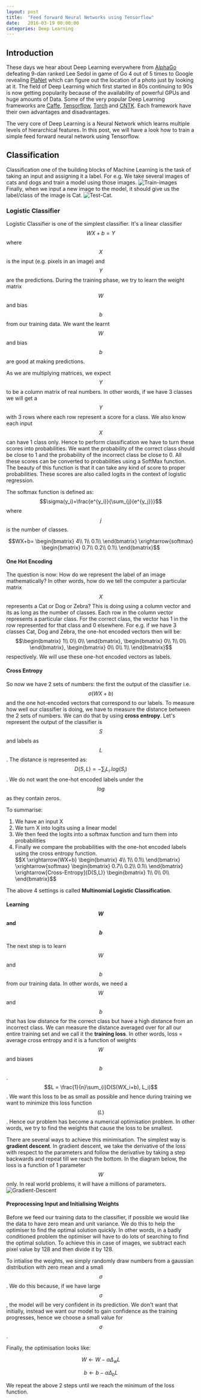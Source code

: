 ```yaml
---
layout: post
title:  "Feed forward Neural Networks using Tensorflow"
date:   2016-03-19 00:00:00
categories: Deep Learning
---
```


## Introduction
These days we hear about Deep Learning everywhere from <a href="https://hbr.org/2016/03/alphago-and-the-limits-of-machine-intuition">AlphaGo </a>defeating 9-dan ranked Lee Sedol in game of Go 4 out of 5 times to Google revealing <a href="http://www.theverge.com/2016/2/25/11112594/google-new-deep-learning-image-location-planet">PlaNet</a> which can figure out the location of a photo just by looking at it. 
The field of Deep Learning which first started in 80s continuing to 90s is now getting popularity because of the availability of powerful GPUs and huge amounts of Data. Some of the very popular Deep Learning frameworks are <a href="http://caffe.berkeleyvision.org/">Caffe</a>, <a href="https://www.tensorflow.org/">Tensorflow</a>, <a href="http://torch.ch/">Torch</a> and <a href="http://www.cntk.ai/">CNTK</a>. Each framework have their own advantages and disadvantages.

The very core of Deep Learning is a Neural Network which learns multiple levels of hierarchical features. In this post, we will have a look how to train a simple feed forward neural network using Tensorflow.


## Classification
Classification one of the building blocks of Machine Learning is the task of taking an input and assigning it a label. For e.g. We take several images of cats and dogs and train a model using those images. ![Train-images]({{site.url}}/assets/Train-images.png) Finally, when we input a new image to the model, it should give us the label/class of the image is Cat. ![Test-Cat]({{site.url}}/assets/Test-cat.jpg).

### Logistic Classifier
Logistic Classifier is one of the simplest classifier. It's a linear classifier $$WX + b = Y$$ where $$X$$ is the input (e.g. pixels in an image) and $$Y$$ are the predictions. During the training phase, we try to learn the weight matrix $$W$$ and bias $$b$$ from our training data. We want the learnt $$W$$ and bias $$b$$ are good at making predictions.

As we are multiplying matrices, we expect $$Y$$ to be a column matrix of real numbers. In other words, if we have 3 classes we will get a $$Y$$ with 3 rows where each row represent a score for a class. We also know each input $$X$$ can have 1 class only. Hence to perform classification we have to turn these scores into probabilities. We want the probability of the correct class should be close to 1 and the probability of the incorrect class be close to 0. All these scores can be converted to probabilities using a SoftMax function. 
The beauty of this function is that it can take any kind of score to proper probabilities. These scores are also called logits in the context of logistic regression.

The softmax function is defined as:
$$\sigma(y_i)=\frac{e^{y_i}}{\sum_{j}{e^{y_j}}}$$ where $$j$$ is the number of classes.


$$WX+b= \begin{bmatrix} 4\\ 1\\ 0.1\\ \end{bmatrix} \xrightarrow{softmax} \begin{bmatrix} 0.7\\ 0.2\\ 0.1\\ \end{bmatrix}$$

#### One Hot Encoding
The question is now: How do we represent the label of an image mathematically? In other words, how do we tell the computer a particular matrix $$X$$ represents a Cat or Dog or Zebra? This is doing using a column vector and its as long as the number of classes. Each row in the column vector represents a particular class. For the correct class, the vector has 1 in the row represented for that class and 0 elsewhere. For e.g. if we have 3 classes Cat, Dog and Zebra, the one-hot encoded vectors then will be:
 $$\begin{bmatrix} 1\\ 0\\ 0\\ \end{bmatrix}, \begin{bmatrix} 0\\ 1\\ 0\\ \end{bmatrix}, \begin{bmatrix} 0\\ 0\\ 1\\ \end{bmatrix}$$ respectively.
We will use these one-hot encoded vectors as labels.

#### Cross Entropy
So now we have 2 sets of numbers: the first the output of the classifier i.e. $$\sigma(WX+b)$$ and the one hot-encoded vectors that correspond to our labels. To measure how well our classifier is doing, we have to measure the distance between the 2 sets of numbers. We can do that by using **cross entropy**. Let's represent the output of the classifier is $$S$$ and labels as $$L$$. 
The distance is represented as:
$$D(S,L) = -\sum_{i}L_i.log(S_i)$$. We do not want the one-hot encoded labels under the $$log$$ as they contain zeros.


To summarise:
<ol>
<li> We have an input X </li>
<li> We turn X into logits using a linear model</li>
<li> We then feed the logits into a softmax function and turn them into probabilities</li>
<li> Finally we compare the probabilities with the one-hot encoded labels using the cross entropy function.</li>
$$X \xrightarrow{WX+b} \begin{bmatrix} 4\\ 1\\ 0.1\\ \end{bmatrix} \xrightarrow{softmax} \begin{bmatrix} 0.7\\ 0.2\\ 0.1\\ \end{bmatrix} \xrightarrow[Cross-Entropy]{D(S,L)} \begin{bmatrix} 1\\ 0\\ 0\\ \end{bmatrix}$$
</ol>

The above 4 settings is called **Multinomial Logistic Classification**.

#### Learning $$W$$ and $$b$$
The next step is to learn $$W$$ and $$b$$ from our training data. In other words, we need a $$W$$ and $$b$$ that has low distance for the correct class but have a high distance from an incorrect class. We can measure the distance averaged over for all our entire training set and we call it the **training loss**. In other words, loss = average cross entropy and it is a function of weights $$W$$ and biases $$b$$.
$$L = \frac{1}{n}\sum_{i}D(S(WX_i+b), L_i)$$. We want this loss to be as small as possible and hence during training we want to minimize this loss function $$(L)$$. Hence our problem has become a numerical optimisation problem. In other words, we try to find the weights that cause the loss to be smallest. 

There are several ways to achieve this minimisation. The simplest way is **gradient descent**. In gradient descent, we take the derivative of the loss with respect to the parameters and follow the derivative by taking a step backwards and repeat till we reach the bottom. In the diagram below, the loss is a function of 1 parameter $$W$$ only. In real world problems, it will have a millions of parameters.
![Gradient-Descent]({{site.url}}/assets/Gradient-Descent.png)

#### Preprocessing Input and Initialising Weights
Before we feed our training data to the classifier, if possible we would like the data to have zero mean and unit variance. We do this to help the optimiser to find the optimal solution quickly. In other words, in a badly conditioned problem the optimiser will have to do lots of searching to find the optimal solution. To achieve this in case of images, we subtract each pixel value by 128 and then divide it by 128.

To intialise the weights, we simply randomly draw numbers from a gaussian distribution with zero mean and a small $$\sigma$$. We do this because, if we have large $$\sigma$$, the model will be very confident in its prediction. We don't want that initially, instead we want our model to gain confidence as the training progresses, hence we choose a small value for $$\sigma$$.

Finally, the optimisation looks like:

$$W \leftarrow W-\alpha\Delta_w L$$

$$b \leftarrow b-\alpha\Delta_b L$$

We repeat the above 2 steps until we reach the minimum of the loss function.







